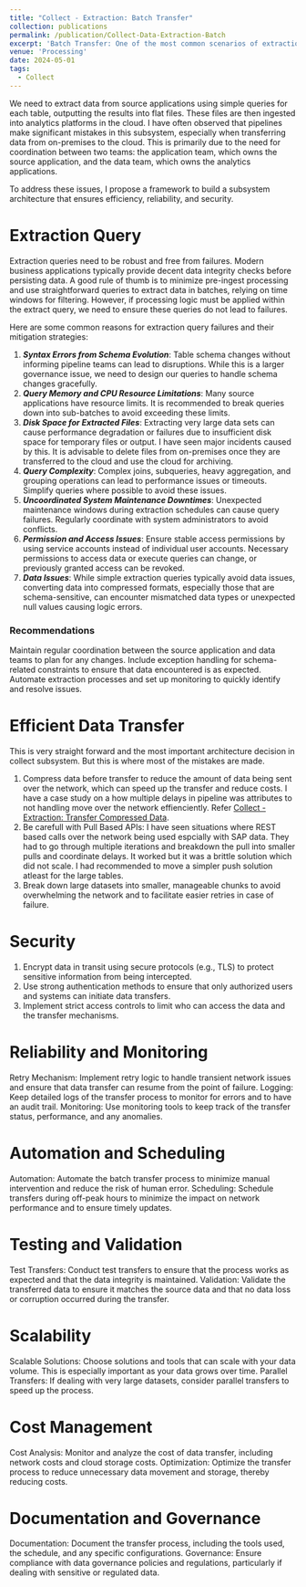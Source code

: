 ```yaml
---
title: "Collect - Extraction: Batch Transfer"
collection: publications
permalink: /publication/Collect-Data-Extraction-Batch
excerpt: 'Batch Transfer: One of the most common scenarios of extraction. For now atleast'
venue: 'Processing'
date: 2024-05-01
tags:
  - Collect
---
```


We need to extract data from source applications using simple queries for each table, outputting the results into flat files. These files are then ingested into analytics platforms in the cloud. I have often observed that pipelines make significant mistakes in this subsystem, especially when transferring data from on-premises to the cloud. This is primarily due to the need for coordination between two teams: the application team, which owns the source application, and the data team, which owns the analytics applications.

To address these issues, I propose a framework to build a subsystem architecture that ensures efficiency, reliability, and security.

# Extraction Query
Extraction queries need to be robust and free from failures. Modern business applications typically provide decent data integrity checks before persisting data. A good rule of thumb is to minimize pre-ingest processing and use straightforward queries to extract data in batches, relying on time windows for filtering. However, if processing logic must be applied within the extract query, we need to ensure these queries do not lead to failures.

Here are some common reasons for extraction query failures and their mitigation strategies:

1. ***Syntax Errors from Schema Evolution***: Table schema changes without informing pipeline teams can lead to disruptions. While this is a larger governance issue, we need to design our queries to handle schema changes gracefully.
2. ***Query Memory and CPU Resource Limitations***: Many source applications have resource limits. It is recommended to break queries down into sub-batches to avoid exceeding these limits.
3. ***Disk Space for Extracted Files***: Extracting very large data sets can cause performance degradation or failures due to insufficient disk space for temporary files or output. I have seen major incidents caused by this. It is advisable to delete files from on-premises once they are transferred to the cloud and use the cloud for archiving.
4. ***Query Complexity***: Complex joins, subqueries, heavy aggregation, and grouping operations can lead to performance issues or timeouts. Simplify queries where possible to avoid these issues.
5. ***Uncoordinated System Maintenance Downtimes***: Unexpected maintenance windows during extraction schedules can cause query failures. Regularly coordinate with system administrators to avoid conflicts.
6. ***Permission and Access Issues***: Ensure stable access permissions by using service accounts instead of individual user accounts. Necessary permissions to access data or execute queries can change, or previously granted access can be revoked.
7. ***Data Issues***: While simple extraction queries typically avoid data issues, converting data into compressed formats, especially those that are schema-sensitive, can encounter mismatched data types or unexpected null values causing logic errors.

### Recommendations
Maintain regular coordination between the source application and data teams to plan for any changes. Include exception handling for schema-related constraints to ensure that data encountered is as expected. Automate extraction processes and set up monitoring to quickly identify and resolve issues.

# Efficient Data Transfer
This is very straight forward and the most important architecture decision in collect subsystem. But this is where most of the mistakes are made.
1. Compress data before transfer to reduce the amount of data being sent over the network, which can speed up the transfer and reduce costs. I have a case study on a how multiple delays in pipeline was attributes to not handling move over the network effienciently. Refer [Collect - Extraction: Transfer Compressed Data](https://nuneskris.github.io/publication/Collect-Data-Extraction-Compress).
2. Be carefull with Pull Based APIs: I have seen situations where REST based calls over the network being used espcially with SAP data. They had to go through multiple iterations and breakdown the pull into smaller pulls and coordinate delays. It worked but it was a brittle solution which did not scale. I had recommended to move a simpler push solution atleast for the large tables.
3. Break down large datasets into smaller, manageable chunks to avoid overwhelming the network and to facilitate easier retries in case of failure.

# Security
1. Encrypt data in transit using secure protocols (e.g., TLS) to protect sensitive information from being intercepted.
2. Use strong authentication methods to ensure that only authorized users and systems can initiate data transfers.
3. Implement strict access controls to limit who can access the data and the transfer mechanisms.

# Reliability and Monitoring
Retry Mechanism: Implement retry logic to handle transient network issues and ensure that data transfer can resume from the point of failure.
Logging: Keep detailed logs of the transfer process to monitor for errors and to have an audit trail.
Monitoring: Use monitoring tools to keep track of the transfer status, performance, and any anomalies.

# Automation and Scheduling
Automation: Automate the batch transfer process to minimize manual intervention and reduce the risk of human error.
Scheduling: Schedule transfers during off-peak hours to minimize the impact on network performance and to ensure timely updates.

# Testing and Validation
Test Transfers: Conduct test transfers to ensure that the process works as expected and that the data integrity is maintained.
Validation: Validate the transferred data to ensure it matches the source data and that no data loss or corruption occurred during the transfer.

# Scalability
Scalable Solutions: Choose solutions and tools that can scale with your data volume. This is especially important as your data grows over time.
Parallel Transfers: If dealing with very large datasets, consider parallel transfers to speed up the process.

# Cost Management
Cost Analysis: Monitor and analyze the cost of data transfer, including network costs and cloud storage costs.
Optimization: Optimize the transfer process to reduce unnecessary data movement and storage, thereby reducing costs.

# Documentation and Governance
Documentation: Document the transfer process, including the tools used, the schedule, and any specific configurations.
Governance: Ensure compliance with data governance policies and regulations, particularly if dealing with sensitive or regulated data.
